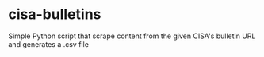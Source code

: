 # cisa-bulletins
Simple Python script that scrape content from the given CISA's bulletin URL and generates a .csv file
